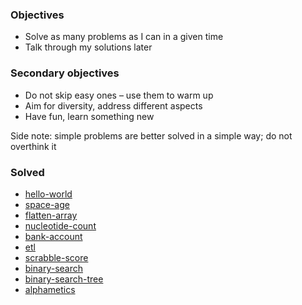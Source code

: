 
### Objectives
- Solve as many problems as I can in a given time
- Talk through my solutions later

### Secondary objectives
- Do not skip easy ones – use them to warm up
- Aim for diversity, address different aspects  
- Have fun, learn something new 

Side note: simple problems are better solved in a simple way; do not overthink it

### Solved
- [hello-world](../exercises/hello-world)
- [space-age](../exercises/space-age)
- [flatten-array](../exercises/flatten-array)
- [nucleotide-count](../exercises/nucleotide-count)
- [bank-account](../exercises/bank-account)
- [etl](../exercises/etl) 
- [scrabble-score](../exercises/scrabble-score)
- [binary-search](../exercises/binary-search)
- [binary-search-tree](../exercises/binary-search-tree)
- [alphametics](../exercises/alphametics)
